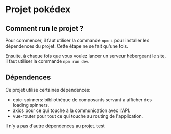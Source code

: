 # Projet pokédex

## Comment run le projet ?

Pour commencer, il faut utiliser la commande
`npm i` pour installer les dépendences du projet. Cette étape ne se fait qu'une fois.

Ensuite, à chaque fois que vous voulez lancer un serveur hébergeant le site, il faut utiliser la commande `npm run dev`.

## Dépendences

Ce projet utilise certaines dépendences:

* epic-spinners: bibliothèque de composants servant a afficher des loading spinners.
* axios pour ce qui touche à la communication avec l'API.
* vue-router pour tout ce qui touche au routing de l'application.

Il n'y a pas d'autre dépendences au projet. test